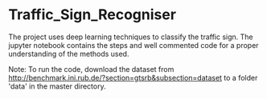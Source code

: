 # Traffic_Sign_Recogniser

The project uses deep learning techniques to classify the traffic sign. The jupyter notebook contains the steps and well commented code for a proper understanding of the methods used.

Note: To run the code, download the dataset from http://benchmark.ini.rub.de/?section=gtsrb&subsection=dataset to a folder 'data' in the master directory.

